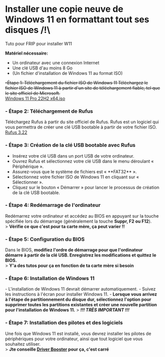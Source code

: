 # Installer une copie neuve de Windows 11 en formattant tout ses disques /!\ 
Tuto pour FRIP pour installer W11

__Matériel nécessaire:__

- Un ordinateur avec une connexion Internet
- Une clé USB d'au moins 8 Go
- (Un fichier d'installation de Windows 11 au format ISO)

~~-Étape 1: Téléchargement du fichier ISO de Windows 11</h3>
Téléchargez le fichier ISO de Windows 11 à partir d'un site de téléchargement fiable, tel que le site officiel de Microsoft.~~<br>
<a href="https://1drv.ms/u/s!AnaHt2PTkorMhtcQnew9KNACDV01og?e=0kMtCK">Windows 11 Pro 22H2 x64.iso</a><br>

<h3>- Étape 2: Téléchargement de Rufus</h3>
Téléchargez Rufus à partir du site officiel de Rufus. Rufus est un logiciel qui vous permettra de créer une clé USB bootable à partir de votre fichier ISO.<br>
<a href="https://github.com/pbatard/rufus/releases/download/v3.22/rufus-3.22.exe">Rufus 3.22<a><br>

<h3>- Étape 3: Création de la clé USB bootable avec Rufus</h3>
  <ul>
    <li>Insérez votre clé USB dans un port USB de votre ordinateur. 
    <li>Ouvrez Rufus et sélectionnez votre clé USB dans le menu déroulant « Périphérique ». 
    <li>Assurez-vous que le système de fichiers est « **FAT32** ». 
    <li>Sélectionnez votre fichier ISO de Windows 11 en cliquant sur « Sélectionner ». 
    <li>Cliquez sur le bouton « Démarrer » pour lancer le processus de création de la clé USB bootable.
  </ul>
    
<h3>- Étape 4: Redémarrage de l'ordinateur</h3>
Redémarrez votre ordinateur et accédez au BIOS en appuyant sur la touche spécifiée lors du démarrage (généralement la touche <b>Suppr, F2 ou F12</b>).
  <br>
  > <b>Vérifie ce que c'est pour ta carte mère, ça peut varier !!</b>
  <br>

<h3>- Étape 5: Configuration du BIOS</h3>
Dans le BIOS, <b>modifiez l'ordre de démarrage pour que l'ordinateur démarre à partir de la clé USB. 
  Enregistrez les modifications et quittez le BIOS.</b>
  <br>
  > <b>Y'a des tutos pour ça en fonction de ta carte mère si besoin</b>
  <br>

<h3>- Étape 6: Installation de Windows 11</h3>
- L'installation de Windows 11 devrait démarrer automatiquement. 
- Suivez les instructions à l'écran pour installer Windows 11. 
- <b>Lorsque vous arrivez à l'étape de partitionnement du disque dur, sélectionnez l'option pour supprimer toutes les partitions existantes et créer une nouvelle partition pour l'installation de Windows 11.</b>
  > <b><i>!!! TRÈS IMPORTANT !!!</b></i>

<h3>- Étape 7: Installation des pilotes et des logiciels</h3>
Une fois que Windows 11 est installé, vous devrez installer les pilotes de périphériques pour votre ordinateur, ainsi que tout logiciel que vous souhaitez utiliser.<br>
  > <b>Jte conseille <a href="https://www.iobit.com/en/driver-booster.php#">Driver Booster</a> pour ça, c'est carré</b>
